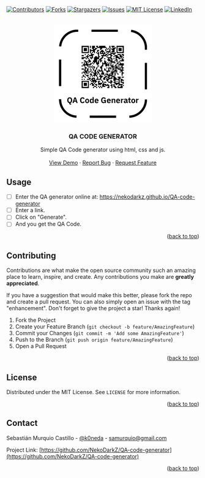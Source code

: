<!-- Improved compatibility of back to top link: See: https://github.com/othneildrew/Best-README-Template/pull/73 -->
<a name="readme-top"></a>
<!--
*** Thanks for checking out the Best-README-Template. If you have a suggestion
*** that would make this better, please fork the repo and create a pull request
*** or simply open an issue with the tag "enhancement".
*** Don't forget to give the project a star!
*** Thanks again! Now go create something AMAZING! :D
-->



<!-- PROJECT SHIELDS -->
<!--
*** I'm using markdown "reference style" links for readability.
*** Reference links are enclosed in brackets [ ] instead of parentheses ( ).
*** See the bottom of this document for the declaration of the reference variables
*** for contributors-url, forks-url, etc. This is an optional, concise syntax you may use.
*** https://www.markdownguide.org/basic-syntax/#reference-style-links
-->
[![Contributors][contributors-shield]][contributors-url]
[![Forks][forks-shield]][forks-url]
[![Stargazers][stars-shield]][stars-url]
[![Issues][issues-shield]][issues-url]
[![MIT License][license-shield]][license-url]
[![LinkedIn][linkedin-shield]][linkedin-url]



<!-- PROJECT LOGO -->
<br />
<div align="center">
  <a href="https://github.com/NekoDarkZ/QA-code-generator/">
    <img src="images/logo.png" alt="Logo" width="256" height="256">
  </a>

<h3 align="center">QA CODE GENERATOR</h3>

  <p align="center">
    Simple QA Code generator using html, css and js.
    <br />
    <br />
    <a href="https://nekodarkz.github.io/QA-code-generator">View Demo</a>
    ·
    <a href="https://github.com/NekoDarkZ/QA-code-generator/issues">Report Bug</a>
    ·
    <a href="https://github.com/NekoDarkZ/QA-code-generator/issues">Request Feature</a>
  </p>
</div>

<!-- USAGE EXAMPLES -->
## Usage

- [ ] Enter the QA generator online at: https://nekodarkz.github.io/QA-code-generator
- [ ] Enter a link.
- [ ] Click on "Generate".
- [ ] And you get the QA Code.

<p align="right">(<a href="#readme-top">back to top</a>)</p>

<!-- CONTRIBUTING -->
## Contributing

Contributions are what make the open source community such an amazing place to learn, inspire, and create. Any contributions you make are **greatly appreciated**.

If you have a suggestion that would make this better, please fork the repo and create a pull request. You can also simply open an issue with the tag "enhancement".
Don't forget to give the project a star! Thanks again!

1. Fork the Project
2. Create your Feature Branch (`git checkout -b feature/AmazingFeature`)
3. Commit your Changes (`git commit -m 'Add some AmazingFeature'`)
4. Push to the Branch (`git push origin feature/AmazingFeature`)
5. Open a Pull Request

<p align="right">(<a href="#readme-top">back to top</a>)</p>



<!-- LICENSE -->
## License

Distributed under the MIT License. See `LICENSE` for more information.

<p align="right">(<a href="#readme-top">back to top</a>)</p>



<!-- CONTACT -->
## Contact

Sebastián Murquio Castillo - [@k0neda](https://twitter.com/k0neda) - samurquio@gmail.com

Project Link: [https://github.com/NekoDarkZ/QA-code-generator](https://github.com/NekoDarkZ/QA-code-generator)

<p align="right">(<a href="#readme-top">back to top</a>)</p>


<!-- MARKDOWN LINKS & IMAGES -->
<!-- https://www.markdownguide.org/basic-syntax/#reference-style-links -->
[contributors-shield]: https://img.shields.io/github/contributors/NekoDarkZ/QA-code-generator.svg?style=for-the-badge
[contributors-url]: https://github.com/NekoDarkZ/QA-code-generator/graphs/contributors
[forks-shield]: https://img.shields.io/github/forks/NekoDarkZ/QA-code-generator.svg?style=for-the-badge
[forks-url]: https://github.com/NekoDarkZ/QA-code-generator/network/members
[stars-shield]: https://img.shields.io/github/stars/NekoDarkZ/QA-code-generator.svg?style=for-the-badge
[stars-url]: https://github.com/NekoDarkZ/QA-code-generator/stargazers
[issues-shield]: https://img.shields.io/github/issues/NekoDarkZ/QA-code-generator.svg?style=for-the-badge
[issues-url]: https://github.com/NekoDarkZ/QA-code-generator/issues
[license-shield]: https://img.shields.io/github/license/NekoDarkZ/QA-code-generator.svg?style=for-the-badge
[license-url]: https://github.com/NekoDarkZ/QA-code-generator/blob/main/LICENSE
[linkedin-shield]: https://img.shields.io/badge/-LinkedIn-black.svg?style=for-the-badge&logo=linkedin&colorB=555
[linkedin-url]: https://linkedin.com/in/samurquio
[product-screenshot]: images/screenshot.png
